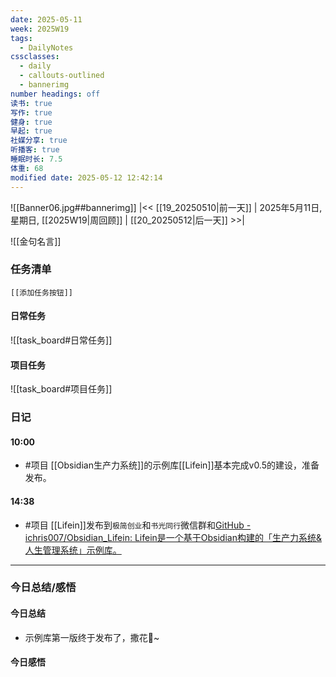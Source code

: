 ```yaml
---
date: 2025-05-11
week: 2025W19
tags:
  - DailyNotes
cssclasses:
  - daily
  - callouts-outlined
  - bannerimg
number headings: off
读书: true
写作: true
健身: true
早起: true
社媒分享: true
听播客: true
睡眠时长: 7.5
体重: 68
modified date: 2025-05-12 12:42:14
---
```

![[Banner06.jpg##bannerimg]]
|<< [[19_20250510|前一天]] | 2025年5月11日, 星期日, [[2025W19|周回顾]]  | [[20_20250512|后一天]] >>| 

![[金句名言]]


### 任务清单

```meta-bind-embed
[[添加任务按钮]]
```

#### 日常任务
![[task_board#日常任务]]

#### 项目任务
![[task_board#项目任务]]

### 日记

#### 10:00
- #项目 [[Obsidian生产力系统]]的示例库[[Lifein]]基本完成v0.5的建设，准备发布。
#### 14:38
- #项目 [[Lifein]]发布到`极简创业`和`书光同行`微信群和[GitHub - ichris007/Obsidian\_Lifein: Lifein是一个基于Obsidian构建的「生产力系统&人生管理系统」示例库。](https://github.com/ichris007/Obsidian_Lifein)

---

### 今日总结/感悟

#### 今日总结
- 示例库第一版终于发布了，撒花🎉~

#### 今日感悟
